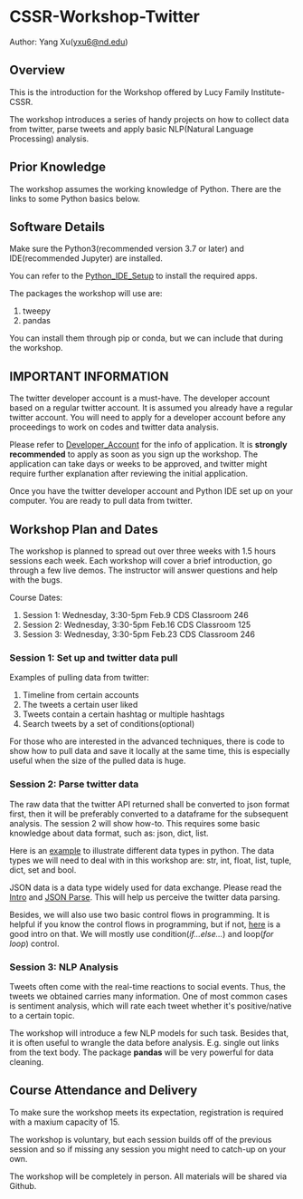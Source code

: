 # CSSR-Workshop-Twitter
Author: Yang Xu(yxu6@nd.edu)

## Overview

This is the introduction for the Workshop offered by Lucy Family Institute-CSSR.

The workshop introduces a series of handy projects on how to collect data from twitter, parse tweets and apply basic NLP(Natural Language Processing) analysis.

## Prior Knowledge

The workshop assumes the working knowledge of Python. There are the links to some Python basics below.

## Software Details

Make sure the Python3(recommended version 3.7 or later) and IDE(recommended Jupyter) are installed.

You can refer to the [Python_IDE_Setup](https://github.com/Lucy-Family-Institute/CSSR-Workshop-Twitter/blob/master/Python_IDE_Setup.md) to install the required apps.

The packages the workshop will use are:
1. tweepy
2. pandas

You can install them through pip or conda, but we can include that during the workshop.

## IMPORTANT INFORMATION

The twitter developer account is a must-have. The developer account based on a regular twitter account. It is assumed you already have a regular twitter account. You will need to apply for a developer account before any proceedings to work on codes and twitter data analysis.

Please refer to [Developer_Account](https://github.com/Lucy-Family-Institute/CSSR-Workshop-Twitter/blob/master/Developer_Account.md) for the info of application. It is **strongly recommended** to apply as soon as you sign up the workshop. The application can take days or weeks to be approved, and twitter might require further explanation after reviewing the initial application.

Once you have the twitter developer account and Python IDE set up on your computer. You are ready to pull data from twitter.

## Workshop Plan and Dates
The workshop is planned to spread out over three weeks with 1.5 hours sessions each week. Each workshop will cover a brief introduction, go through a few live demos. The instructor will answer questions and help with the bugs.

Course Dates:
1. Session 1: Wednesday, 3:30-5pm Feb.9 CDS Classroom 246
2. Session 2: Wednesday, 3:30-5pm Feb.16 CDS Classroom 125
3. Session 3: Wednesday, 3:30-5pm Feb.23 CDS Classroom 246

### Session 1: Set up and twitter data pull

Examples of pulling data from twitter:

1. Timeline from certain accounts
2. The tweets a certain user liked
3. Tweets contain a certain hashtag or multiple hashtags
4. Search tweets by a set of conditions(optional)

For those who are interested in the advanced techniques, there is code to show how to pull data and save it locally at the same time, this is especially useful when the size of the pulled data is huge.


### Session 2: Parse twitter data

The raw data that the twitter API returned shall be converted to json format first, then it will be preferably converted to a dataframe for the subsequent analysis. The session 2 will show how-to. This requires some basic knowledge about data format, such as: json, dict, list.

Here is an [example](https://www.w3schools.com/python/python_datatypes.asp) to illustrate different data types in python. The data types we will need to deal with in this workshop are: str, int, float, list, tuple, dict, set and bool.

JSON data is a data type widely used for data exchange. Please read the [Intro](https://www.w3schools.com/js/js_json_intro.asp) and [JSON Parse](https://www.w3schools.com/js/js_json_intro.asp). This will help us perceive the twitter data parsing.

Besides, we will also use two basic control flows in programming. It is helpful if you know the control flows in programming, but if not, [here](https://docs.python.org/3/tutorial/controlflow.html) is a good intro on that. We will mostly use condition(*if...else...*) and loop(*for loop*) control.


### Session 3: NLP Analysis

Tweets often come with the real-time reactions to social events. Thus, the tweets we obtained carries many information. One of most common cases is sentiment analysis, which will rate each tweet whether it's positive/native to a certain topic.

The workshop will introduce a few NLP models for such task. Besides that, it is often useful to wrangle the data before analysis. E.g. single out links from the text body. The package **pandas** will be very powerful for data cleaning.

## Course Attendance and Delivery

To make sure the workshop meets its expectation, registration is required with a maxium capacity of 15.

The workshop is voluntary, but each session builds off of the previous session and so if missing any session you might need to catch-up on your own.

The workshop will be completely in person. All materials will be shared via Github.
